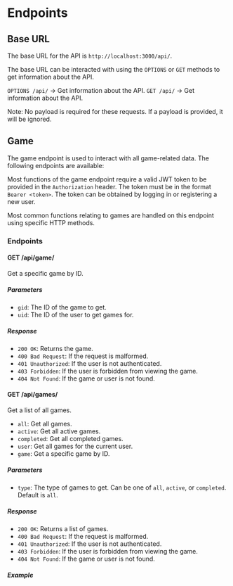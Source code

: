 # Endpoints

## Base URL

The base URL for the API is `http://localhost:3000/api/`.

The base URL can be interacted with using the `OPTIONS` or `GET` methods to get information about the API.

`OPTIONS /api/` -> Get information about the API.
`GET /api/` -> Get information about the API.

Note: No payload is required for these requests. If a payload is provided, it will be ignored.

## Game

The game endpoint is used to interact with all game-related data. The following endpoints are available:

Most functions of the game endpoint require a valid JWT token to be provided in the `Authorization` header. The token must be in the format `Bearer
<token>`.
The token can be obtained by logging in or registering a new user.

Most common functions relating to games are handled on this endpoint using specific HTTP methods.

### Endpoints

#### GET /api/game/

Get a specific game by ID.

##### Parameters

- `gid`: The ID of the game to get.
- `uid`: The ID of the user to get games for.

##### Response

- `200 OK`: Returns the game.
- `400 Bad Request`: If the request is malformed.
- `401 Unauthorized`: If the user is not authenticated.
- `403 Forbidden`: If the user is forbidden from viewing the game.
- `404 Not Found`: If the game or user is not found.

#### GET /api/games/

Get a list of all games. 

- `all`: Get all games.
- `active`: Get all active games.
- `completed`: Get all completed games.
- `user`: Get all games for the current user.
- `game`: Get a specific game by ID.

##### Parameters

- `type`: The type of games to get. Can be one of `all`, `active`, or `completed`. Default is `all`.

##### Response

- `200 OK`: Returns a list of games.
- `400 Bad Request`: If the request is malformed.
- `401 Unauthorized`: If the user is not authenticated.
- `403 Forbidden`: If the user is forbidden from viewing the game.
- `404 Not Found`: If the game or user is not found.

##### Example

